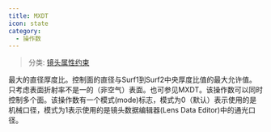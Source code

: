 ```yaml
---
title: MXDT
icon: state
category:
  - 操作数
---
```


> 分类: [镜头属性约束](/hb/operands/131/880/  "Zemax 操作数 镜头属性约束")

最大的直径厚度比。控制面的直径与Surf1到Surf2中央厚度比值的最大允许值。只考虑表面折射率不是一的（非空气）表面。也可参见MXDT。该操作数可以同时控制多个面。该操作数有一个模式(mode)标志，模式为0（默认）表示使用的是机械口径，模式为1表示使用的是镜头数据编辑器(Lens Data Editor)中的通光口径。